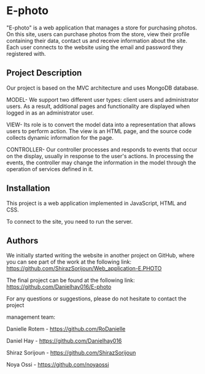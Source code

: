 # E-photo

"E-photo" is a web application that manages a store for purchasing photos.
On this site, users can purchase photos from the store, view their profile containing their data, contact us and receive information about the site.
Each user connects to the website using the email and password they registered with.



## Project Description
Our project is based on the MVC architecture and uses MongoDB database.



MODEL-
We support two different user types: client users and administrator users.
As a result, additional pages and functionality are displayed when logged in as an administrator user.



VIEW-
Its role is to convert the model data into a representation that allows users to perform action.
The view is an HTML page, and the source code collects dynamic information for the page.



CONTROLLER-
Our controller processes and responds to events that occur on the display, usually in response to the user's actions.
In processing the events, the controller may change the information in the model through the operation of services defined in it.



## Installation
This project is a web application implemented in JavaScript, HTML and CSS.

To connect to the site, you need to run the server.



## Authors
We initially started writing the website in another project on GitHub, where you can see part of the work at the following link:
https://github.com/ShirazSorijoun/Web_application-E.PHOTO

The final project can be found at the following link:
https://github.com/Danielhay016/E-photo


For any questions or suggestions, please do not hesitate to contact the project


management team:

Danielle Rotem - https://github.com/RoDanielle

Daniel Hay - https://github.com/Danielhay016

Shiraz Sorijoun - https://github.com/ShirazSorijoun

Noya Ossi - https://github.com/noyaossi

